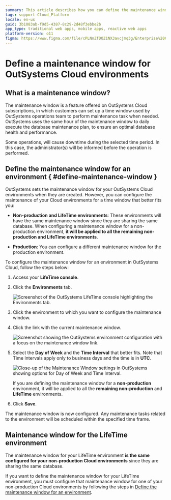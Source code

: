 ```yaml
---
summary: This article describes how you can define the maintenance window for your OutSystems Cloud environment.
tags: support-Cloud_Platform
locale: en-us
guid: 3b1083ab-f9d5-4387-8c29-2d48f3ebbe2b
app_type: traditional web apps, mobile apps, reactive web apps
platform-version: o11
figma: https://www.figma.com/file/cPLNnZfDOZ1NX3avcjmq3g/Enterprise%20Customers?node-id=618:18
---
```

# Define a maintenance window for OutSystems Cloud environments

## What is a maintenance window?

The maintenance window is a feature offered on OutSystems Cloud subscriptions, in which customers can set up a time window used by OutSystems operations team to perform maintenance task when needed. OutSystems uses the same hour of the maintenance window to daily execute the database maintenance plan, to ensure an optimal database health and performance.

Some operations, will cause downtime during the selected time period. In this case, the administrator(s) will be informed before the operation is performed.

## Define the maintenance window for an environment { #define-maintenance-window }

OutSystems sets the maintenance window for your OutSystems Cloud environments when they are created. However, you can configure the maintenance of your Cloud environments for a time window that better fits you:

* **Non-production and LifeTime environments**: These environments will have the same maintenance window since they are sharing the same database. When configuring a maintenance window for a non-production environment, **it will be applied to all the remaining non-production and LifeTime environments**.

* **Production**: You can configure a different maintenance window for the production environment.

To configure the maintenance window for an environment in OutSystems Cloud, follow the steps below:

1. Access your **LifeTime console**.

1. Click the **Environments** tab.

    ![Screenshot of the OutSystems LifeTime console highlighting the Environments tab.](images/cloud-maintenance-window-1.png "OutSystems Environments Tab")

1. Click the environment to which you want to configure the maintenance window.

1. Click the link with the current maintenance window.

    ![Screenshot showing the OutSystems environment configuration with a focus on the maintenance window link.](images/cloud-maintenance-window-2.png "OutSystems Environment Configuration")

1. Select the **Day of Week** and the **Time Interval** that better fits. Note that Time Intervals apply only to business days and the time is in **UTC**.

    ![Close-up of the Maintenance Window settings in OutSystems showing options for Day of Week and Time Interval.](images/cloud-maintenance-window-3.png "Maintenance Window Settings")

    If you are defining the maintenance window for a **non-production** environment, it will be applied to all the **remaining non-production** and **LifeTime** environments.

1. Click **Save**.

The maintenance window is now configured. Any maintenance tasks related to the environment will be scheduled within the specified time frame.

## Maintenance window for the LifeTime environment

The maintenance window for your LifeTime environment **is the same configured for your non-production Cloud environments** since they are sharing the same database.

If you want to define the maintenance window for your LifeTime environment, you must configure that maintenance window for one of your non-production Cloud environments by following the steps in [Define the maintenance window for an environment](#define-maintenance-window).
